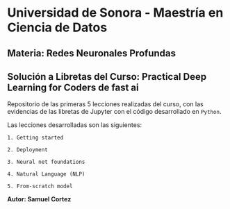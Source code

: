 
# **Universidad de Sonora** - Maestría en Ciencia de Datos

## Materia: Redes Neuronales Profundas

## Solución a Libretas del Curso: Practical Deep Learning for Coders de fast ai

Repositorio de las primeras 5 lecciones realizadas del curso, con las evidencias de las libretas de Jupyter con el código desarrollado en `Python`.

Las lecciones desarrolladas son las siguientes:
	
	1. Getting started

	2. Deployment
	
	3. Neural net foundations
	
	4. Natural Language (NLP)
	
	5. From-scratch model



**Autor: Samuel Cortez**




